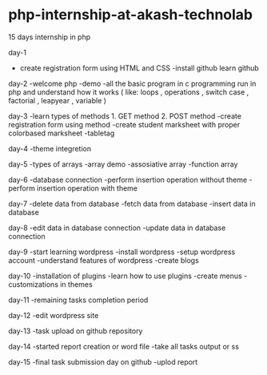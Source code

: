 # php-internship-at-akash-technolab
15 days internship in php

day-1
  - create registration form using HTML and CSS 
  -install github learn github 
  
day-2
  -welcome php
  -demo
  -all the basic program in c programming run in php and understand how it works
   ( like:  loops , operations , switch case , factorial , leapyear , variable )
   
day-3
  -learn types of methods
    1. GET method 
    2. POST method
  -create registration form using method
  -create student marksheet with proper colorbased marksheet
  -tabletag
 
day-4
   -theme integretion
   
day-5
   -types of arrays
   -array demo
   -assosiative array
   -function array
   
day-6
   -database connection 
   -perform insertion operation without theme
   -perform insertion operation with theme
   
day-7
   -delete data from database
   -fetch data from database
   -insert data in database
   
day-8
   -edit data in database connection
   -update data in database connection
   
day-9
   -start learning wordpress
   -install wordpress
   -setup wordpress account
   -understand features of wordpress
   -create blogs
   
day-10
    -installation of plugins 
    -learn how to use plugins
    -create menus
    -customizations in themes
    
day-11
   -remaining tasks completion period
   
day-12
   -edit wordpress site
   
day-13
   -task upload on github repository
   
day-14
   -started report creation or word file 
   -take all tasks output or ss 
  
day-15
   -final task submission day on github 
   -uplod report
 
